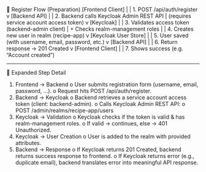 🔄 Register Flow (Preparation)
[Frontend Client]
      |
      | 1. POST /api/auth/register
      v
[Backend API]
      |
      | 2. Backend calls Keycloak Admin REST API
      |    (requires service account access token)
      v
[Keycloak]
      |
      | 3. Validates access token (backend-admin client)
      |    + Checks realm-management roles
      |
      | 4. Creates new user in realm (recipe-app)
      v
[Keycloak User Store]
      |
      | 5. User saved (with username, email, password, etc.)
      v
[Backend API]
      |
      | 6. Return response → 201 Created
      v
[Frontend Client]
      |
      | 7. Shows success (e.g. “Account created”)
________________________________________
🧩 Expanded Step Detail
1.	Frontend → Backend
o	User submits registration form (username, email, password, …).
o	Request hits POST /api/auth/register.
2.	Backend → Keycloak
o	Backend retrieves a service account access token (client: backend-admin).
o	Calls Keycloak Admin REST API:
o	POST /admin/realms/recipe-app/users
3.	Keycloak → Validation
o	Keycloak checks if the token is valid & has realm-management roles.
o	If valid → continues, else → 401 Unauthorized.
4.	Keycloak → User Creation
o	User is added to the realm with provided attributes.
5.	Backend → Response
o	If Keycloak returns 201 Created, backend returns success response to frontend.
o	If Keycloak returns error (e.g., duplicate email), backend translates error into meaningful API response.

